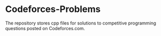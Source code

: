 # Codeforces-Problems
The repository stores cpp files for solutions to competitive programming questions posted on Codeforces.com.
